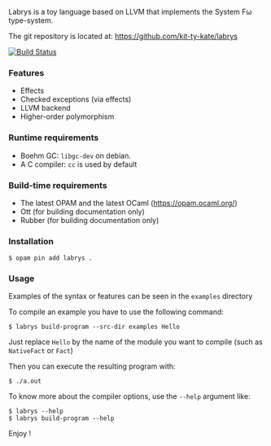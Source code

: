 Labrys is a toy language based on LLVM that implements the System Fω type-system.

The git repository is located at: https://github.com/kit-ty-kate/labrys

[![Build Status](https://travis-ci.org/kit-ty-kate/labrys.png?branch=master)](https://travis-ci.org/kit-ty-kate/labrys)

### Features

* Effects
* Checked exceptions (via effects)
* LLVM backend
* Higher-order polymorphism

### Runtime requirements

* Boehm GC: `libgc-dev` on debian.
* A C compiler: `cc` is used by default

### Build-time requirements

* The latest OPAM and the latest OCaml (https://opam.ocaml.org/)
* Ott (for building documentation only)
* Rubber (for building documentation only)

### Installation

```
$ opam pin add labrys .
```

### Usage

Examples of the syntax or features can be seen in the `examples` directory

To compile an example you have to use the following command:

```
$ labrys build-program --src-dir examples Hello
```

Just replace `Hello` by the name of the module you want to compile (such as `NativeFact` or `Fact`)

Then you can execute the resulting program with:

```
$ ./a.out
```

To know more about the compiler options, use the `--help` argument like:

```
$ labrys --help
$ labrys build-program --help
```


Enjoy !
